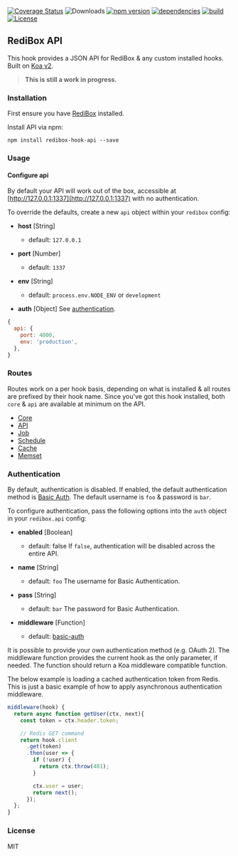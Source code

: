 [![Coverage Status](https://coveralls.io/repos/github/redibox/api/badge.svg?branch=master)](https://coveralls.io/github/redibox/api?branch=master)
![Downloads](https://img.shields.io/npm/dt/redibox-hook-api.svg)
[![npm version](https://img.shields.io/npm/v/redibox-hook-api.svg)](https://www.npmjs.com/package/redibox-hook-api)
[![dependencies](https://img.shields.io/david/redibox/api.svg)](https://david-dm.org/redibox/api)
[![build](https://travis-ci.org/redibox/api.svg)](https://travis-ci.org/redibox/api)
[![License](https://img.shields.io/npm/l/redibox-hook-api.svg)](/LICENSE)

## RediBox API

This hook provides a JSON API for RediBox & any custom installed hooks. Built on [Koa v2](http://koajs.com).

> **This is still a work in progress.**

### Installation

First ensure you have [RediBox](https://github.com/redibox/core) installed.

Install API via npm:

`npm install redibox-hook-api --save`

### Usage

#### Configure api

By default your API will work out of the box, accessible at [http://127.0.0.1:1337](http://127.0.0.1:1337) with no authentication.

To override the defaults, create a new `api` object within your `redibox` config:

- **host** [String]
  - default: `127.0.0.1`

- **port** [Number]
  - default: `1337`

- **env** [String]
  - default: `process.env.NODE_ENV` or `development`

- **auth** [Object]
See [authentication](https://github.com/redibox/api#authentication).

```javascript
{
  api: {
    port: 4000,
    env: 'production',
  },
}
```

### Routes

Routes work on a per hook basis, depending on what is installed & all routes are prefixed by their hook name. Since you've got this hook installed,
both `core` & `api` are available at minimum on the API.

- [Core]()
- [API]()
- [Job]()
- [Schedule]()
- [Cache]()
- [Memset]()

### Authentication

By default, authentication is disabled. If enabled, the default authentication method is [Basic Auth](https://en.wikipedia.org/wiki/Basic_access_authentication).
The default username is `foo` & password is `bar`.

To configure authentication, pass the following options into the `auth` object in your `redibox.api` config:

- **enabled** [Boolean]
  - default: false
If `false`, authentication will be disabled across the entire API.

- **name** [String]
  - default: `foo`
The username for Basic Authentication.

- **pass** [String]
  - default: `bar`
The password for Basic Authentication.

- **middleware** [Function]
  - default: [basic-auth](https://github.com/koajs/basic-auth)


It is possible to provide your own authentication method (e.g. OAuth 2). The middleware function
provides the current hook as the only parameter, if needed. The function should return a Koa middleware compatible function.

The below example is loading a cached authentication token from Redis. This is just a basic example of
how to apply asynchronous authentication middleware.

```javascript
middleware(hook) {
  return async function getUser(ctx, next){
    const token = ctx.header.token;

    // Redis GET command
    return hook.client
      .get(token)
      .then(user => {
        if (!user) {
          return ctx.throw(401);
        }

        ctx.user = user;
        return next();
      });
  };
}
```

### License

MIT
